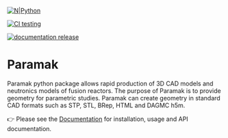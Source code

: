 
[![N|Python](https://www.python.org/static/community_logos/python-powered-w-100x40.png)](https://www.python.org)

[![CI testing](https://github.com/fusion-energy/paramak2/actions/workflows/ci.yml/badge.svg)](https://github.com/fusion-energy/paramak2/actions/workflows/ci.yml)

[![documentation release](https://github.com/fusion-energy/paramak2/actions/workflows/documentation_update.yml/badge.svg)](https://github.com/fusion-energy/paramak2/actions/workflows/documentation_update.yml)


# Paramak

Paramak python package allows rapid production of 3D CAD models and neutronics
models of fusion reactors. The purpose of Paramak is to provide geometry for
parametric studies. Paramak can create geometry in standard CAD formats such as
STP, STL, BRep, HTML and DAGMC h5m.

:point_right: Please see the [Documentation](https://paramak.readthedocs.io) for installation, usage and API documentation.
